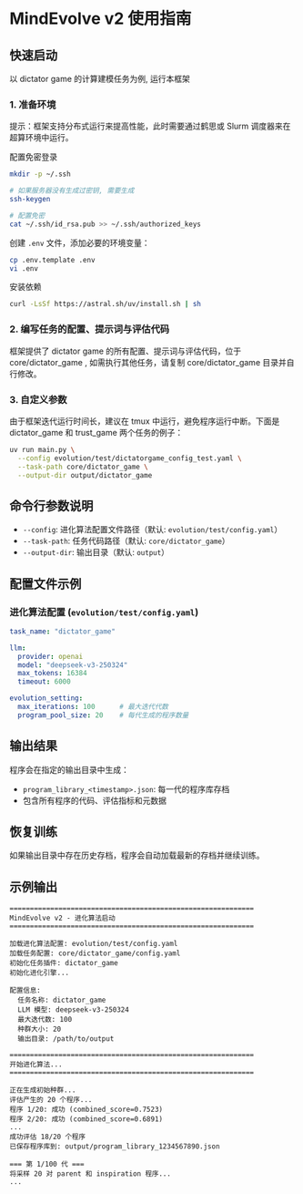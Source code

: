 # MindEvolve v2 使用指南

## 快速启动
以 dictator game 的计算建模任务为例, 运行本框架

### 1. 准备环境
提示：框架支持分布式运行来提高性能，此时需要通过鹤思或 Slurm 调度器来在超算环境中运行。

配置免密登录
```bash
mkdir -p ~/.ssh

# 如果服务器没有生成过密钥, 需要生成
ssh-keygen

# 配置免密
cat ~/.ssh/id_rsa.pub >> ~/.ssh/authorized_keys
```

创建 `.env` 文件，添加必要的环境变量：
```bash
cp .env.template .env
vi .env
```

安装依赖
```bash
curl -LsSf https://astral.sh/uv/install.sh | sh
```

### 2. 编写任务的配置、提示词与评估代码
框架提供了 dictator game 的所有配置、提示词与评估代码，位于 core/dictator_game , 如需执行其他任务，请复制 core/dictator_game 目录并自行修改。

### 3. 自定义参数
由于框架迭代运行时间长，建议在 tmux 中运行，避免程序运行中断。下面是 dictator_game 和 trust_game 两个任务的例子：
```bash
uv run main.py \
  --config evolution/test/dictatorgame_config_test.yaml \
  --task-path core/dictator_game \
  --output-dir output/dictator_game
```

## 命令行参数说明

- `--config`: 进化算法配置文件路径（默认: `evolution/test/config.yaml`）
- `--task-path`: 任务代码路径（默认: `core/dictator_game`）
- `--output-dir`: 输出目录（默认: `output`）

## 配置文件示例

### 进化算法配置 (`evolution/test/config.yaml`)

```yaml
task_name: "dictator_game"

llm:
  provider: openai
  model: "deepseek-v3-250324"
  max_tokens: 16384
  timeout: 6000

evolution_setting:
  max_iterations: 100      # 最大迭代代数
  program_pool_size: 20    # 每代生成的程序数量
```

## 输出结果

程序会在指定的输出目录中生成：

- `program_library_<timestamp>.json`: 每一代的程序库存档
- 包含所有程序的代码、评估指标和元数据

## 恢复训练

如果输出目录中存在历史存档，程序会自动加载最新的存档并继续训练。

## 示例输出

```
============================================================
MindEvolve v2 - 进化算法启动
============================================================

加载进化算法配置: evolution/test/config.yaml
加载任务配置: core/dictator_game/config.yaml
初始化任务插件: dictator_game
初始化进化引擎...

配置信息:
  任务名称: dictator_game
  LLM 模型: deepseek-v3-250324
  最大迭代数: 100
  种群大小: 20
  输出目录: /path/to/output

============================================================
开始进化算法...
============================================================

正在生成初始种群...
评估产生的 20 个程序...
程序 1/20: 成功 (combined_score=0.7523)
程序 2/20: 成功 (combined_score=0.6891)
...
成功评估 18/20 个程序
已保存程序库到: output/program_library_1234567890.json

=== 第 1/100 代 ===
将采样 20 对 parent 和 inspiration 程序...
...
